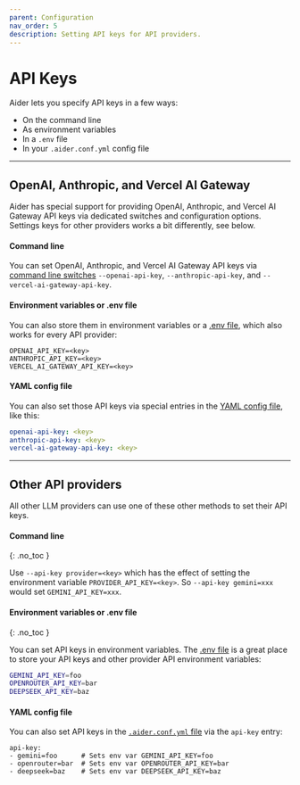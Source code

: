 ```yaml
---
parent: Configuration
nav_order: 5
description: Setting API keys for API providers.
---
```


# API Keys

Aider lets you specify API keys in a few ways:

- On the command line
- As environment variables
- In a `.env` file
- In your `.aider.conf.yml` config file

---

## OpenAI, Anthropic, and Vercel AI Gateway

Aider has special support for providing
OpenAI, Anthropic, and Vercel AI Gateway API keys
via dedicated switches and configuration options.
Settings keys for other providers works a bit differently, see below.

#### Command line

You can set OpenAI, Anthropic, and Vercel AI Gateway API keys via
[command line switches](/docs/config/options.html#api-keys-and-settings)
`--openai-api-key`, `--anthropic-api-key`, and `--vercel-ai-gateway-api-key`.


#### Environment variables or .env file

You can also store them in environment variables or a 
[.env file](/docs/config/dotenv.html), which also works
for every API provider:

```
OPENAI_API_KEY=<key>
ANTHROPIC_API_KEY=<key>
VERCEL_AI_GATEWAY_API_KEY=<key>
```

#### YAML config file
You can also set those API keys via special entries in the
[YAML config file](/docs/config/aider_conf.html), like this:

```yaml
openai-api-key: <key>
anthropic-api-key: <key>
vercel-ai-gateway-api-key: <key>
```


---

## Other API providers

All other LLM providers can use one of these other methods to set their API keys.

#### Command line
{: .no_toc }

Use `--api-key provider=<key>` which has the effect of setting the environment variable `PROVIDER_API_KEY=<key>`. So `--api-key gemini=xxx` would set `GEMINI_API_KEY=xxx`.

#### Environment variables or .env file
{: .no_toc }

You can set API keys in environment variables.
The [.env file](/docs/config/dotenv.html)
is a great place to store your API keys and other provider API environment variables:

```bash
GEMINI_API_KEY=foo
OPENROUTER_API_KEY=bar
DEEPSEEK_API_KEY=baz
```

#### YAML config file


You can also set API keys in the 
[`.aider.conf.yml` file](/docs/config/aider_conf.html)
via the `api-key` entry:

```
api-key:
- gemini=foo      # Sets env var GEMINI_API_KEY=foo
- openrouter=bar  # Sets env var OPENROUTER_API_KEY=bar
- deepseek=baz    # Sets env var DEEPSEEK_API_KEY=baz
```

